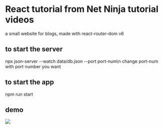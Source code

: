 # React tutorial from Net Ninja tutorial videos

a small website for blogs, made with react-router-dom v6

## to start the server 
npx json-server --watch data/db.json --port port-num\n
change port-num with port number you want

## to start the app
npm run start

## demo
![](https://github.com/hansen9/React-My-Blog/react-my-blog.gif)